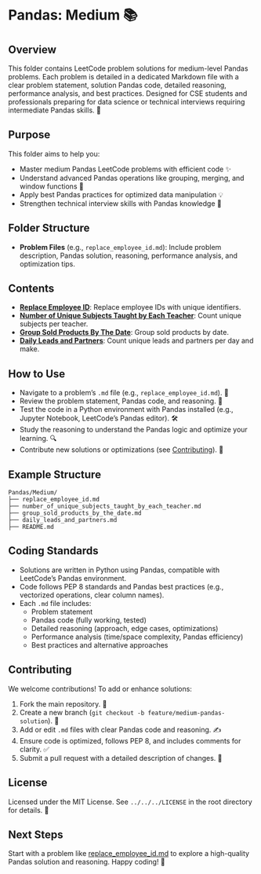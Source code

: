 # Pandas: Medium 📚

## Overview
This folder contains LeetCode problem solutions for medium-level Pandas problems. Each problem is detailed in a dedicated Markdown file with a clear problem statement, solution Pandas code, detailed reasoning, performance analysis, and best practices. Designed for CSE students and professionals preparing for data science or technical interviews requiring intermediate Pandas skills. 🚀

## Purpose
This folder aims to help you:
- Master medium Pandas LeetCode problems with efficient code ✨
- Understand advanced Pandas operations like grouping, merging, and window functions 🧠
- Apply best Pandas practices for optimized data manipulation 💡
- Strengthen technical interview skills with Pandas knowledge 🎯

## Folder Structure
- **Problem Files** (e.g., `replace_employee_id.md`): Include problem description, Pandas solution, reasoning, performance analysis, and optimization tips.

## Contents
- **[Replace Employee ID](./replace_employee_id.md)**: Replace employee IDs with unique identifiers.
- **[Number of Unique Subjects Taught by Each Teacher](./number_of_unique_subjects_taught_by_each_teacher.md)**: Count unique subjects per teacher.
- **[Group Sold Products By The Date](./group_sold_products_by_the_date.md)**: Group sold products by date.
- **[Daily Leads and Partners](./daily_leads_and_partners.md)**: Count unique leads and partners per day and make.

## How to Use
- Navigate to a problem’s `.md` file (e.g., `replace_employee_id.md`). 📂
- Review the problem statement, Pandas code, and reasoning. 📝
- Test the code in a Python environment with Pandas installed (e.g., Jupyter Notebook, LeetCode’s Pandas editor). 🛠️
- Study the reasoning to understand the Pandas logic and optimize your learning. 🔍
- Contribute new solutions or optimizations (see [Contributing](#contributing)). 🤗

## Example Structure
```
Pandas/Medium/
├── replace_employee_id.md
├── number_of_unique_subjects_taught_by_each_teacher.md
├── group_sold_products_by_the_date.md
├── daily_leads_and_partners.md
├── README.md
```

## Coding Standards
- Solutions are written in Python using Pandas, compatible with LeetCode’s Pandas environment.
- Code follows PEP 8 standards and Pandas best practices (e.g., vectorized operations, clear column names).
- Each `.md` file includes:
  - Problem statement
  - Pandas code (fully working, tested)
  - Detailed reasoning (approach, edge cases, optimizations)
  - Performance analysis (time/space complexity, Pandas efficiency)
  - Best practices and alternative approaches

## Contributing
We welcome contributions! To add or enhance solutions:
1. Fork the main repository. 🍴
2. Create a new branch (`git checkout -b feature/medium-pandas-solution`). 🌿
3. Add or edit `.md` files with clear Pandas code and reasoning. ✍️
4. Ensure code is optimized, follows PEP 8, and includes comments for clarity. ✅
5. Submit a pull request with a detailed description of changes. 🚀

## License
Licensed under the MIT License. See `../../../LICENSE` in the root directory for details. 📜

## Next Steps
Start with a problem like [replace_employee_id.md](./replace_employee_id.md) to explore a high-quality Pandas solution and reasoning. Happy coding! 🌟